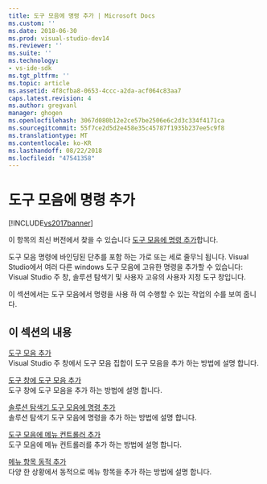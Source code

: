 ```yaml
---
title: 도구 모음에 명령 추가 | Microsoft Docs
ms.custom: ''
ms.date: 2018-06-30
ms.prod: visual-studio-dev14
ms.reviewer: ''
ms.suite: ''
ms.technology:
- vs-ide-sdk
ms.tgt_pltfrm: ''
ms.topic: article
ms.assetid: 4f8cfba8-0653-4ccc-a2da-acf064c83aa7
caps.latest.revision: 4
ms.author: gregvanl
manager: ghogen
ms.openlocfilehash: 3067d080b12e2ce57be2506e6c2d3c334f4171ca
ms.sourcegitcommit: 55f7ce2d5d2e458e35c45787f1935b237ee5c9f8
ms.translationtype: MT
ms.contentlocale: ko-KR
ms.lasthandoff: 08/22/2018
ms.locfileid: "47541358"
---
```

# <a name="adding-commands-to-toolbars"></a>도구 모음에 명령 추가
[!INCLUDE[vs2017banner](../includes/vs2017banner.md)]

이 항목의 최신 버전에서 찾을 수 있습니다 [도구 모음에 명령 추가](https://docs.microsoft.com/visualstudio/extensibility/adding-commands-to-toolbars)합니다.  
  
도구 모음 명령에 바인딩된 단추를 포함 하는 가로 또는 세로 줄무늬 됩니다. Visual Studio에서 여러 다른 windows 도구 모음에 고유한 명령을 추가할 수 있습니다: Visual Studio 주 창, 솔루션 탐색기 및 사용자 고유의 사용자 지정 도구 창입니다.  
  
 이 섹션에서는 도구 모음에서 명령을 사용 하 여 수행할 수 있는 작업의 수를 보여 줍니다.  
  
## <a name="in-this-section"></a>이 섹션의 내용  
 [도구 모음 추가](../extensibility/adding-a-toolbar.md)  
 Visual Studio 주 창에서 도구 모음 집합이 도구 모음을 추가 하는 방법에 설명 합니다.  
  
 [도구 창에 도구 모음 추가](../extensibility/adding-a-toolbar-to-a-tool-window.md)  
 도구 창에 도구 모음을 추가 하는 방법에 설명 합니다.  
  
 [솔루션 탐색기 도구 모음에 명령 추가](../extensibility/adding-a-command-to-the-solution-explorer-toolbar.md)  
 솔루션 탐색기 도구 모음에 명령을 추가 하는 방법에 설명 합니다.  
  
 [도구 모음에 메뉴 컨트롤러 추가](../extensibility/adding-a-menu-controller-to-a-toolbar.md)  
 도구 모음에 메뉴 컨트롤러를 추가 하는 방법에 설명 합니다.  
  
 [메뉴 항목 동적 추가](../extensibility/dynamically-adding-menu-items.md)  
 다양 한 상황에서 동적으로 메뉴 항목을 추가 하는 방법에 설명 합니다.


